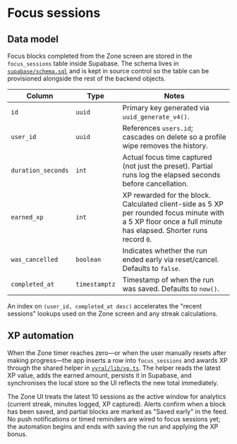 # Focus sessions

## Data model

Focus blocks completed from the Zone screen are stored in the `focus_sessions` table inside Supabase. The schema lives in [`supabase/schema.sql`](../supabase/schema.sql) and is kept in source control so the table can be provisioned alongside the rest of the backend objects.

| Column | Type | Notes |
| --- | --- | --- |
| `id` | `uuid` | Primary key generated via `uuid_generate_v4()`. |
| `user_id` | `uuid` | References `users.id`; cascades on delete so a profile wipe removes the history. |
| `duration_seconds` | `int` | Actual focus time captured (not just the preset). Partial runs log the elapsed seconds before cancellation. |
| `earned_xp` | `int` | XP rewarded for the block. Calculated client-side as 5 XP per rounded focus minute with a 5 XP floor once a full minute has elapsed. Shorter runs record `0`. |
| `was_cancelled` | `boolean` | Indicates whether the run ended early via reset/cancel. Defaults to `false`. |
| `completed_at` | `timestamptz` | Timestamp of when the run was saved. Defaults to `now()`. |

An index on `(user_id, completed_at desc)` accelerates the "recent sessions" lookups used on the Zone screen and any streak calculations.

## XP automation

When the Zone timer reaches zero—or when the user manually resets after making progress—the app inserts a row into `focus_sessions` and awards XP through the shared helper in [`vyral/lib/xp.ts`](../vyral/lib/xp.ts). The helper reads the latest XP value, adds the earned amount, persists it in Supabase, and synchronises the local store so the UI reflects the new total immediately.

The Zone UI treats the latest 10 sessions as the active window for analytics (current streak, minutes logged, XP captured). Alerts confirm when a block has been saved, and partial blocks are marked as "Saved early" in the feed. No push notifications or timed reminders are wired to focus sessions yet; the automation begins and ends with saving the run and applying the XP bonus.
